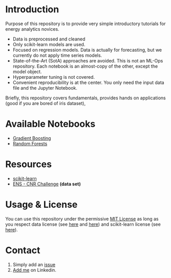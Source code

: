 # Introduction

Purpose of this repository is to provide very simple introductory tutorials for energy analytics novices. 

+ Data is preprocessed and cleaned
+ Only scikit-learn models are used.
+ Focused on regression models. Data is actually for forecasting, but we currently do not apply time series models.
+ State-of-the-Art (SotA) approaches are avoided. This is not an ML-Ops repository. Each notebook is an almost-copy of the other, except the model object.
+ Hyperparameter tuning is not covered.
+ Convenient reproducibility is at the center. You only need the input data file and the Jupyter Notebook.

Briefly, this repository covers fundamentals, provides hands on applications (good if you are bored of iris dataset), 

# Available Notebooks

+ [Gradient Boosting](https://github.com/berkorbay/wind-tutorial/blob/main/sklearn_GradientBoostingRegressor.ipynb)
+ [Random Forests](https://github.com/berkorbay/wind-tutorial/blob/main/sklearn_randomForest.ipynb)

# Resources

+ [scikit-learn](https://scikit-learn.org)
+ [ENS - CNR Challenge](https://challengedata.ens.fr/challenges/34) **(data set)**

# Usage & License

You can use this repository under the permissive [MIT License](https://github.com/berkorbay/wind-tutorial/blob/main/LICENSE) as long as you respect data license (see [here](https://challengedata.ens.fr/terms_of_use) and [here](https://www.etalab.gouv.fr/licence-ouverte-open-licence)) and scikit-learn license (see [here](https://github.com/scikit-learn/scikit-learn/blob/main/COPYING)).

# Contact

1. Simply add an [issue](https://github.com/berkorbay/wind-tutorial/issues?q=is%3Aissue+is%3Aopen+sort%3Aupdated-desc)
2. [Add me](https://www.linkedin.com/in/berkorbay/) on Linkedin.
